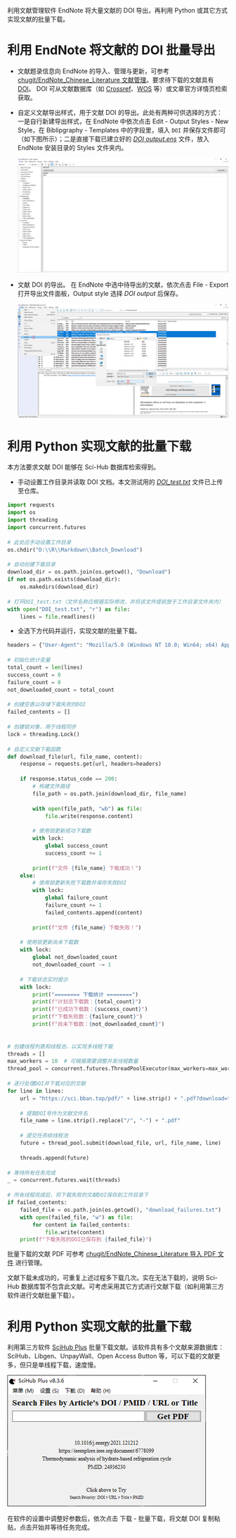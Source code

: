 利用文献管理软件 EndNote 将大量文献的 DOI 导出，再利用 Python 或其它方式实现文献的批量下载。

# 利用 EndNote 将文献的 DOI 批量导出

-   文献题录信息向 EndNote 的导入、管理与更新，可参考 [chugit/EndNote_Chinese_Literature 文献管理](https://github.com/chugit/EndNote_Chinese_Literature?tab=readme-ov-file#%E6%96%87%E7%8C%AE%E7%AE%A1%E7%90%86)。要求待下载的文献具有 [DOI](https://www.doi.org/the-identifier/what-is-a-doi/ "WHAT IS A DOI?")。 DOI 可从文献数据库（如 [Crossref](https://search.crossref.org/ "Crossref Metadata Search")、[WOS](https://www.webofscience.com "Web of Science") 等）或文章官方详情页检索获取。

-   自定义文献导出样式，用于文献 DOI 的导出。此处有两种可供选择的方式：一是自行新建导出样式，在 EndNote 中依次点击 Edit - Output Styles - New Style，在 Biblipgraphy - Templates 中的字段里，填入 `DOI` 并保存文件即可（如下图所示）；二是直接下载已建立好的 [*DOI output.ens*](https://github.com/chugit/EndNote_Chinese_Literature/blob/main/Shared/DOI%20output.ens "chugit/EndNote_Chinese_Literature/Shared/DOI output.ens") 文件，放入 EndNote 安装目录的 Styles 文件夹内。

    ![](Pic/1.png)

-   文献 DOI 的导出。 在 EndNote 中选中待导出的文献，依次点击 File - Export 打开导出文件面板，Output style 选择 *DOI output* 后保存。

    ![](Pic/2.png)

# 利用 Python 实现文献的批量下载

本方法要求文献 DOI 能够在 Sci-Hub 数据库检索得到。

-   手动设置工作目录并读取 DOI 文档。本文测试用的 [*DOI_test.txt*](DOI_test.txt) 文件已上传至仓库。

```python
import requests
import os
import threading
import concurrent.futures

# 此处应手动设置工作目录
os.chdir("D:\\R\\Markdown\\Batch_Download")

# 自动创建下载目录
download_dir = os.path.join(os.getcwd(), "Download")
if not os.path.exists(download_dir):
    os.makedirs(download_dir)

# 打开DOI_test.txt（文件名称应根据实际修改，并将该文件提前放于工作目录文件夹内）
with open("DOI_test.txt", "r") as file:
    lines = file.readlines()

```

-   全选下方代码并运行，实现文献的批量下载。

```python
headers = {"User-Agent": "Mozilla/5.0 (Windows NT 10.0; Win64; x64) AppleWebKit/537.36 (KHTML, like Gecko) Chrome/80.0.3987.149 Safari/537.36"}

# 初始化统计变量
total_count = len(lines)
success_count = 0
failure_count = 0
not_downloaded_count = total_count

# 创建空表以存储下载失败的DOI
failed_contents = []

# 创建锁对象，用于线程同步
lock = threading.Lock()

# 自定义文献下载函数
def download_file(url, file_name, content):
    response = requests.get(url, headers=headers)

    if response.status_code == 200:
        # 构建文件路径
        file_path = os.path.join(download_dir, file_name)

        with open(file_path, "wb") as file:
            file.write(response.content)

        # 使用锁更新成功下载数
        with lock:
            global success_count
            success_count += 1

        print(f"文件 {file_name} 下载成功！")
    else:
        # 使用锁更新失败下载数并保存失败DOI
        with lock:
            global failure_count
            failure_count += 1
            failed_contents.append(content)

        print(f"文件 {file_name} 下载失败！")

    # 使用锁更新尚未下载数
    with lock:
        global not_downloaded_count
        not_downloaded_count -= 1

    # 下载状态实时提示
    with lock:
        print("======== 下载统计 ========")
        print(f"计划总下载数：{total_count}")
        print(f"已成功下载数：{success_count}")
        print(f"下载失败数：{failure_count}")
        print(f"尚未下载数：{not_downloaded_count}")


# 创建线程列表和线程池，以实现多线程下载
threads = []
max_workers = 10  # 可根据需要调整并发线程数量
thread_pool = concurrent.futures.ThreadPoolExecutor(max_workers=max_workers)

# 逐行处理DOI并下载对应的文献
for line in lines:
    url = "https://sci.bban.top/pdf/" + line.strip() + ".pdf?download=true"

    # 提取DOI号作为文献文件名
    file_name = line.strip().replace("/", "-") + ".pdf"

    # 提交任务给线程池
    future = thread_pool.submit(download_file, url, file_name, line)

    threads.append(future)

# 等待所有任务完成
_ = concurrent.futures.wait(threads)

# 所有线程完成后，将下载失败的文献DOI保存到工作目录下
if failed_contents:
    failed_file = os.path.join(os.getcwd(), "download_failures.txt")
    with open(failed_file, "w") as file:
        for content in failed_contents:
            file.write(content)
    print(f"下载失败的DOI已保存到 {failed_file}")

```

批量下载的文献 PDF 可参考 [chugit/EndNote_Chinese_Literature 导入 PDF 文件](https://github.com/chugit/EndNote_Chinese_Literature?tab=readme-ov-file#%E7%9B%B4%E6%8E%A5%E5%AF%BC%E5%85%A5-pdf-%E6%96%87%E4%BB%B6) 进行管理。

文献下载未成功的，可重复上述过程多下载几次。实在无法下载的，说明 Sci-Hub 数据库暂不包含此文献。可考虑采用其它方式进行文献下载（如利用第三方软件进行文献批量下载）。

# 利用 Python 实现文献的批量下载

利用第三方软件 [SciHub Plus](https://www.scigreat.com/140020.html "SciHub Plus 软件") 批量下载文献。该软件具有多个文献来源数据库：SciHub、Libgen、UnpayWall、Open Access Button 等，可以下载的文献更多，但只是单线程下载，速度慢。

![](Pic/3.png)

在软件的设置中调整好参数后，依次点击 下载 - 批量下载，将文献 DOI 复制粘贴，点击开始并等待任务完成。
